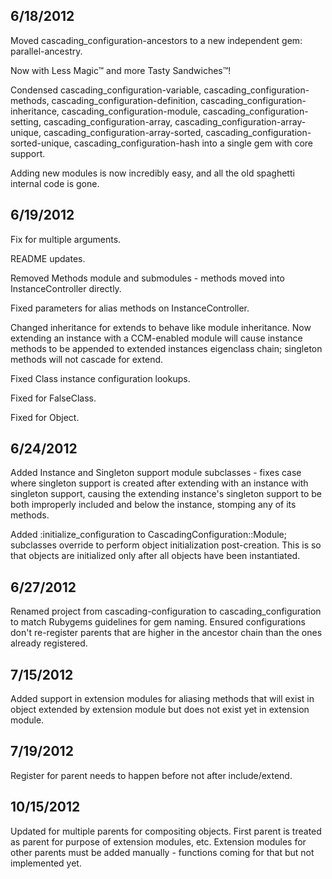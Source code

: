 
## 6/18/2012 ##

Moved cascading_configuration-ancestors to a new independent gem: parallel-ancestry.

Now with Less Magic™ and more Tasty Sandwiches™!

Condensed cascading_configuration-variable, cascading_configuration-methods, cascading_configuration-definition, cascading_configuration-inheritance, cascading_configuration-module, cascading_configuration-setting, cascading_configuration-array, cascading_configuration-array-unique, cascading_configuration-array-sorted, cascading_configuration-sorted-unique, cascading_configuration-hash into a single gem with core support.

Adding new modules is now incredibly easy, and all the old spaghetti internal code is gone.

## 6/19/2012 ##

Fix for multiple arguments.

README updates.

Removed Methods module and submodules - methods moved into InstanceController directly.

Fixed parameters for alias methods on InstanceController.

Changed inheritance for extends to behave like module inheritance. Now extending an instance with a CCM-enabled module will cause instance methods to be appended to extended instances eigenclass chain; singleton methods will not cascade for extend.

Fixed Class instance configuration lookups.

Fixed for FalseClass.

Fixed for Object.

## 6/24/2012 ##

Added Instance and Singleton support module subclasses - fixes case where singleton support is created after extending with an instance with singleton support, causing the extending instance's singleton support to be both improperly included and below the instance, stomping any of its methods.

Added :initialize_configuration to CascadingConfiguration::Module; subclasses override to perform object initialization post-creation. This is so that objects are initialized only after all objects have been instantiated.

## 6/27/2012 ##

Renamed project from cascading-configuration to cascading_configuration to match Rubygems guidelines for gem naming.
Ensured configurations don't re-register parents that are higher in the ancestor chain than the ones already registered.

## 7/15/2012 ##

Added support in extension modules for aliasing methods that will exist in object extended by extension module but does not exist yet in extension module.

## 7/19/2012 ##

Register for parent needs to happen before not after include/extend.

## 10/15/2012 ##

Updated for multiple parents for compositing objects. 
First parent is treated as parent for purpose of extension modules, etc.
Extension modules for other parents must be added manually - functions coming for that but not implemented yet.
